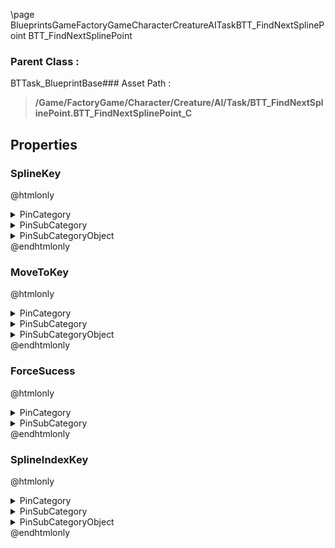 \page BlueprintsGameFactoryGameCharacterCreatureAITaskBTT_FindNextSplinePoint BTT_FindNextSplinePoint
### Parent Class :
BTTask_BlueprintBase### Asset Path :
<b><blockquote>/Game/FactoryGame/Character/Creature/AI/Task/BTT_FindNextSplinePoint.BTT_FindNextSplinePoint_C</blockquote></b>
## Properties

### SplineKey
@htmlonly
<details>
 <summary>PinCategory</summary>
<blockquote>struct</blockquote>
</details>
<details>
 <summary>PinSubCategory</summary>
<blockquote>struct</blockquote>
</details>
<details>
 <summary>PinSubCategoryObject</summary>
<b><a href="_class_script_blackboard_key_selector.html"><blockquote>BlackboardKeySelector</blockquote></a></b>
</details>
@endhtmlonly

### MoveToKey
@htmlonly
<details>
 <summary>PinCategory</summary>
<blockquote>struct</blockquote>
</details>
<details>
 <summary>PinSubCategory</summary>
<blockquote>struct</blockquote>
</details>
<details>
 <summary>PinSubCategoryObject</summary>
<b><a href="_class_script_blackboard_key_selector.html"><blockquote>BlackboardKeySelector</blockquote></a></b>
</details>
@endhtmlonly

### ForceSucess
@htmlonly
<details>
 <summary>PinCategory</summary>
<blockquote>bool</blockquote>
</details>
<details>
 <summary>PinSubCategory</summary>
<blockquote>bool</blockquote>
</details>
@endhtmlonly

### SplineIndexKey
@htmlonly
<details>
 <summary>PinCategory</summary>
<blockquote>struct</blockquote>
</details>
<details>
 <summary>PinSubCategory</summary>
<blockquote>struct</blockquote>
</details>
<details>
 <summary>PinSubCategoryObject</summary>
<b><a href="_class_script_blackboard_key_selector.html"><blockquote>BlackboardKeySelector</blockquote></a></b>
</details>
@endhtmlonly

